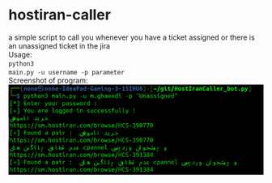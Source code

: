 # hostiran-caller
a simple script to call you whenever you have a ticket assigned or there is an unassigned ticket in the jira<br>
Usage:<br>
<code>python3 main.py -u username -p parameter </code>
<br>
Screenshot of program:<br>
<img src="https://github.com/hattson-corp/hostiran-caller/blob/main/Screenshot%20from%202024-03-28%2010-16-44.png">

